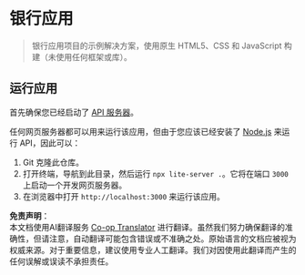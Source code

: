 <!--
CO_OP_TRANSLATOR_METADATA:
{
  "original_hash": "461aa4fc74c6b1789c3a13b5d82c0cd9",
  "translation_date": "2025-08-24T00:10:23+00:00",
  "source_file": "7-bank-project/solution/README.md",
  "language_code": "zh"
}
-->
# 银行应用

> 银行应用项目的示例解决方案，使用原生 HTML5、CSS 和 JavaScript 构建（未使用任何框架或库）。

## 运行应用

首先确保您已经启动了 [API 服务器](../api/README.md)。

任何网页服务器都可以用来运行该应用，但由于您应该已经安装了 [Node.js](https://nodejs.org) 来运行 API，因此可以：

1. Git 克隆此仓库。
2. 打开终端，导航到此目录，然后运行 `npx lite-server .`。它将在端口 `3000` 上启动一个开发网页服务器。
3. 在浏览器中打开 `http://localhost:3000` 来运行该应用。

**免责声明**：  
本文档使用AI翻译服务 [Co-op Translator](https://github.com/Azure/co-op-translator) 进行翻译。虽然我们努力确保翻译的准确性，但请注意，自动翻译可能包含错误或不准确之处。原始语言的文档应被视为权威来源。对于重要信息，建议使用专业人工翻译。我们对因使用此翻译而产生的任何误解或误读不承担责任。